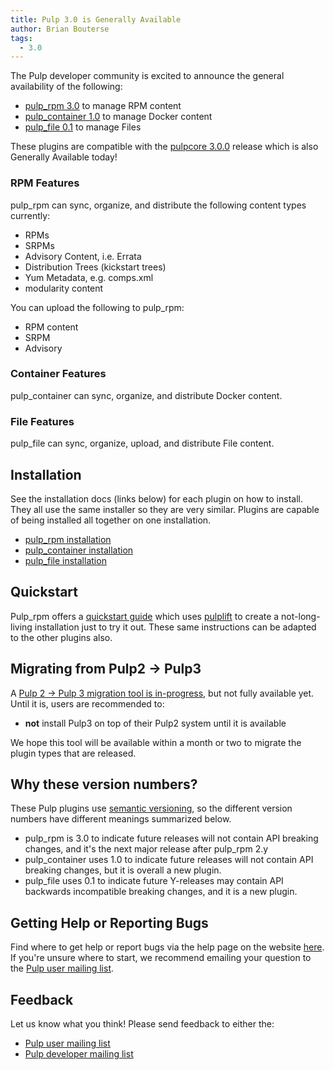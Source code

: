```yaml
---
title: Pulp 3.0 is Generally Available
author: Brian Bouterse
tags:
  - 3.0
---
```

The Pulp developer community is excited to announce the general availability of the following:

* [pulp_rpm 3.0](https://pulp-rpm.readthedocs.io/en/3.0/) to manage RPM content
* [pulp_container 1.0](https://pulp-container.readthedocs.io/en/1.0/) to manage Docker content
* [pulp_file 0.1](https://pulp-file.readthedocs.io/en/0.1.0/) to manage Files

These plugins are compatible with the [pulpcore 3.0.0](https://docs.pulpproject.org/) release which
is also Generally Available today!

### RPM Features

pulp_rpm can sync, organize, and distribute the following content types currently:

* RPMs
* SRPMs
* Advisory Content, i.e. Errata
* Distribution Trees (kickstart trees)
* Yum Metadata, e.g. comps.xml
* modularity content

You can upload the following to pulp_rpm:

* RPM content
* SRPM
* Advisory

### Container Features

pulp_container can sync, organize, and distribute Docker content.

### File Features

pulp_file can sync, organize, upload, and distribute File content.


## Installation

See the installation docs (links below) for each plugin on how to install. They all use the same
installer so they are very similar. Plugins are capable of being installed all together on one
installation.

* [pulp_rpm installation](https://pulp-rpm.readthedocs.io/en/3.0/installation.html)
* [pulp_container installation](https://pulp-container.readthedocs.io/en/1.0/installation.html)
* [pulp_file installation](https://pulp-file.readthedocs.io/en/0.1.0/installation.html)


## Quickstart

Pulp_rpm offers a [quickstart guide](https://pulp-rpm.readthedocs.io/en/3.0/quickstart.html) which
uses [pulplift](https://github.com/pulp/pulplift) to create a not-long-living installation just to
try it out. These same instructions can be adapted to the other plugins also.


## Migrating from Pulp2 -> Pulp3

A [Pulp 2 -> Pulp 3 migration tool is in-progress](https://github.com/pulp/pulp-2to3-migration),
but not fully available yet. Until it is, users are recommended to:

* **not** install Pulp3 on top of their Pulp2 system until it is available

We hope this tool will be available within a month or two to migrate the plugin types that are
released.


## Why these version numbers?

These Pulp plugins use [semantic versioning](https://semver.org/), so the different version numbers
have different meanings summarized below.

* pulp_rpm is 3.0 to indicate future releases will not contain API breaking changes, and it's the
  next major release after pulp_rpm 2.y
* pulp_container uses 1.0 to indicate future releases will not contain API breaking changes, but it
  is overall a new plugin.
* pulp_file uses 0.1 to indicate future Y-releases may contain API backwards incompatible breaking
  changes, and it is a new plugin.


## Getting Help or Reporting Bugs

Find where to get help or report bugs via the help page on the website
[here](https://pulpproject.org/help/). If you're unsure where to start, we recommend emailing your
question to the [Pulp user mailing list](https://www.redhat.com/mailman/listinfo/pulp-list).


## Feedback

Let us know what you think! Please send feedback to either the:

* [Pulp user mailing list](https://www.redhat.com/mailman/listinfo/pulp-list)
* [Pulp developer mailing list](https://www.redhat.com/mailman/listinfo/pulp-dev)
